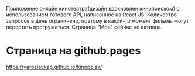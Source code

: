 Приложение онлайн кинотеатра(дизайн вдохновлен кинопоиском) с использованием готового API, написанное на React JS. Количество запросов в день ограничено, поэтому в какой-то момент фильмы могут перестать прогружаться. Страница "Мое" сейчас не активна.
# Страница на github.pages
https://yaroslavkap.github.io/kinopoisk/
